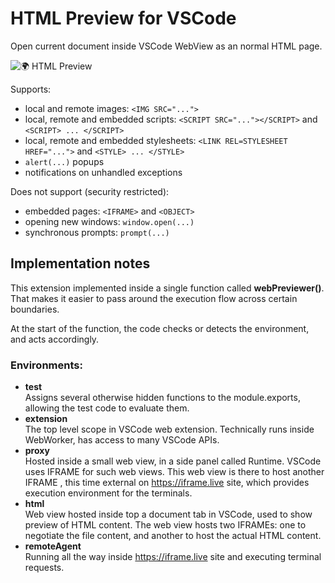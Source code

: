 # HTML Preview for VSCode

Open current document inside VSCode WebView as an normal HTML page.

![🌍 HTML Preview](./demo.gif)

Supports:
* local and remote images: `<IMG SRC="...">`
* local, remote and embedded scripts: `<SCRIPT SRC="..."></SCRIPT>` and `<SCRIPT> ... </SCRIPT>`
* local, remote and embedded stylesheets: `<LINK REL=STYLESHEET HREF="...">` and `<STYLE> ... </STYLE>`
* `alert(...)` popups
* notifications on unhandled exceptions

Does not support (security restricted):
* embedded pages: `<IFRAME>` and `<OBJECT>`
* opening new windows: `window.open(...)`
* synchronous prompts: `prompt(...)`


## Implementation notes

This extension implemented inside a single function called **webPreviewer()**.
That makes it easier to pass around the execution flow across certain boundaries.

At the start of the function, the code checks or detects the environment, and acts accordingly.

### Environments:

* **test**<br>
Assigns several otherwise hidden functions to the module.exports, allowing the test code to evaluate them.
* **extension**<br>
The top level scope in VSCode web extension. Technically runs inside WebWorker,
has access to many VSCode APIs.
* **proxy**<br>
Hosted inside a small web view, in a side panel called Runtime.
VSCode uses IFRAME for such web views.
This web view is there to host another IFRAME , this time external
on https://iframe.live site, which provides execution environment for the terminals.
* **html**<br>
Web view hosted inside top a document tab in VSCode, used to show
preview of HTML content. The web view hosts two IFRAMEs:
one to negotiate the file content, and another to host the actual HTML content.
* **remoteAgent**<br>
Running all the way inside https://iframe.live site and executing terminal requests.